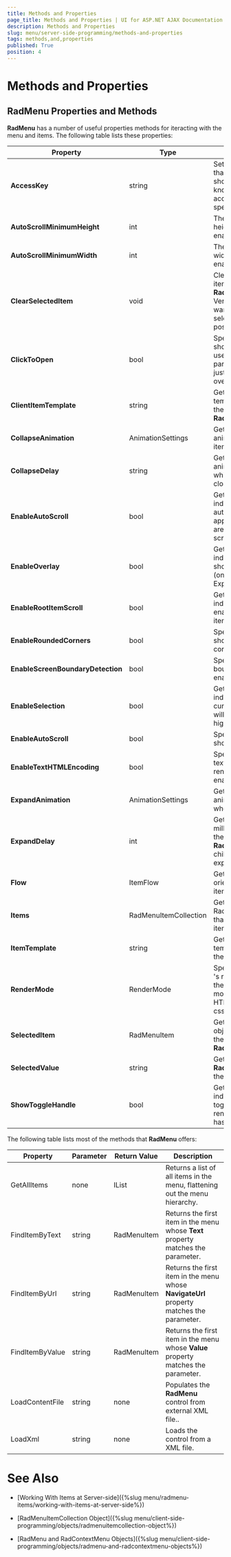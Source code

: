 ```yaml
---
title: Methods and Properties
page_title: Methods and Properties | UI for ASP.NET AJAX Documentation
description: Methods and Properties
slug: menu/server-side-programming/methods-and-properties
tags: methods,and,properties
published: True
position: 4
---
```


# Methods and Properties



## RadMenu Properties and Methods

__RadMenu__ has a number of useful properties methods for iteracting with the menu and items. The following table lists these properties:




|  __Property__  |  __Type__  |  __Description__  |
| ------ | ------ | ------ |
| __AccessKey__ |string|Sets or returns a String that represents the shortcut key, also known as the accelerator key, for a specified object.|
| __AutoScrollMinimumHeight__ |int|The minimum available height that is needed to enable the auto-scroll.|
| __AutoScrollMinimumWidth__ |int|The minimum available width that is needed to enable the auto-scroll.|
| __ClearSelectedItem__ |void|Clears the selected item from the current __RadMenu__ instance. Very useful when you want to clear the selected item after a postback.|
| __ClickToOpen__ |bool|Specifying if child items should open when the user clicks on their parent item, rather than just pointing the mouse over it.|
| __ClientItemTemplate__ |string|Gets or sets the client template for displying the items of the __RadMenu__ .|
| __CollapseAnimation__ |AnimationSettings|Gets the settings for animation played when item closes.|
| __CollapseDelay__ |string|Gets or sets the animation timeout after which the item starts to close.|
| __EnableAutoScroll__ |bool|Gets or sets a value indicating if an automatic scroll is applied if the groups are larger then the screen height.|
| __EnableOverlay__ |bool|Gets or sets a value indicating if an overlay should be rendered (only in Internet Explorer).|
| __EnableRootItemScroll__ |bool|Gets or sets a value indicating if scroll is enabled for the root items.|
| __EnableRoundedCorners__ |bool|Specifying if child items should have rounded corners.|
| __EnableScreenBoundaryDetection__ |bool|Specifies where screen boundary detection is enabled or not.|
| __EnableSelection__ |bool|Gets or sets a value indicating if the currently selected item will be tracked and highlighted.|
| __EnableAutoScroll__ |bool|Specifying if child items should have shadows.|
| __EnableTextHTMLEncoding__ |bool|Specifies whether the text encoding when rendering menu item is enabled or not.|
| __ExpandAnimation__ |AnimationSettings|Gets or sets a the animation settings when item closes.|
| __ExpandDelay__ |int|Gets or sets a delay in milliseconds between the mouse entering a __RadMenuItem__ and its child items starting to expand|
| __Flow__ |ItemFlow|Gets or sets the orientation of the root items|
| __Items__ |RadMenuItemCollection|Gets or sets RadMenuItemCollection that contains the root items of the __RadMenu__ .|
| __ItemTemplate__ |string|Gets or sets the template for displaying the items in __RadMenu__ .|
| __RenderMode__ |RenderMode|Specifies the __RadMenu__ 's render mode. Using the LightWeight render mode will yield HTML5/CSS3 html and css.|
| __SelectedItem__ |RadMenuItem|Gets a __RadMenuItem__ object that represents the selected item in the __RadMenu__ control.|
| __SelectedValue__ |string|Gets the __RadMenuItem.Value__ of the selected item.|
| __ShowToggleHandle__ |bool|Gets the sets a value indicating whether a toggle handler is rendered when item has child items.|

The following table lists most of the methods that __RadMenu__ offers:


|  __Property__  |  __Parameter__  |  __Return Value__  |  __Description__  |
| ------ | ------ | ------ | ------ |
|GetAllItems|none|IList<RadMenuItem>|Returns a list of all items in the menu, flattening out the menu hierarchy.|
|FindItemByText|string|RadMenuItem|Returns the first item in the menu whose __Text__ property matches the parameter.|
|FindItemByUrl|string|RadMenuItem|Returns the first item in the menu whose __NavigateUrl__ property matches the parameter.|
|FindItemByValue|string|RadMenuItem|Returns the first item in the menu whose __Value__ property matches the parameter.|
|LoadContentFile|string|none|Populates the __RadMenu__ control from external XML file..|
|LoadXml|string|none|Loads the control from a XML file.|

# See Also

 * [Working With Items at Server-side]({%slug menu/radmenu-items/working-with-items-at-server-side%})

 * [RadMenuItemCollection Object]({%slug menu/client-side-programming/objects/radmenuitemcollection-object%})

 * [RadMenu and RadContextMenu Objects]({%slug menu/client-side-programming/objects/radmenu-and-radcontextmenu-objects%})
